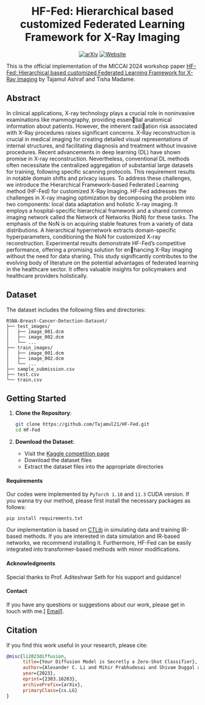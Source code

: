 <div align="center">

<!-- TITLE -->
# **HF-Fed: Hierarchical based customized Federated Learning Framework for X-Ray Imaging**

[![arXiv](https://img.shields.io/badge/cs.LG-arXiv:2303.16203-b31b1b.svg)](https://arxiv.org/abs/2303.16203)
[![Website](https://img.shields.io/badge/🌎-Website-blue.svg)](http://diffusion-classifier.github.io)
</div>

This is the official implementation of the MICCAI 2024 workshop paper [HF-Fed: Hierarchical based customized Federated
Learning Framework for X-Ray Imaging](https://arxiv.org/abs/2303.16203) by Tajamul Ashraf and Tisha Madame.
<!-- DESCRIPTION -->
## Abstract

In clinical applications, X-ray technology plays a crucial
role in noninvasive examinations like mammography, providing essential anatomical information about patients. However, the inherent radiation risk associated with X-Ray procedures raises significant concerns. X-Ray reconstruction is crucial in medical imaging for creating detailed visual representations of internal structures, and facilitating diagnosis
and treatment without invasive procedures. Recent advancements in deep
learning (DL) have shown promise in X-ray reconstruction. Nevertheless,
conventional DL methods often necessitate the centralized aggregation of
substantial large datasets for training, following specific scanning protocols. This requirement results in notable domain shifts and privacy issues.
To address these challenges, we introduce the Hierarchical Framework-based Federated Learning method (HF-Fed) for customized X-Ray Imaging. HF-Fed addresses the challenges in X-ray imaging optimization by decomposing the problem into two components: local data adaptation
and holistic X-ray imaging. It employs a hospital-specific hierarchical
framework and a shared common imaging network called the Network of
Networks (NoN) for these tasks. The emphasis of the NoN is on acquiring
stable features from a variety of data distributions. A hierarchical hypernetwork extracts domain-specific hyperparameters, conditioning the NoN
for customized X-ray reconstruction. Experimental results demonstrate
HF-Fed’s competitive performance, offering a promising solution for enhancing X-Ray imaging without the need for data sharing. This study
significantly contributes to the evolving body of literature on the potential advantages of federated learning in the healthcare sector. It offers
valuable insights for policymakers and healthcare providers holistically. 

## Dataset 

The dataset includes the following files and directories:

```plaintext
RSNA-Breast-Cancer-Detection-Dataset/
├── test_images/
│   ├── image_001.dcm
│   ├── image_002.dcm
│   └── ...
├── train_images/
│   ├── image_001.dcm
│   ├── image_002.dcm
│   └── ...
├── sample_submission.csv
├── test.csv
└── train.csv

```

## Getting Started

1. **Clone the Repository**:
    ```sh
    git clone https://github.com/Tajamul21/HF-Fed.git
    cd HF-Fed
    ```

2. **Download the Dataset**:
    - Visit the [Kaggle competition page](https://www.kaggle.com/competitions/rsna-breast-cancer-detection/)
    - Download the dataset files
    - Extract the dataset files into the appropriate directories


#### Requirements

Our codes were implemented by ```PyTorch 1.10``` and ```11.3``` CUDA version. If you wanna try our method, please first install the necessary packages as follows:

```
pip install requirements.txt
```

Our implementation is based on [CTLib](https://github.com/xiawj-hub/CTLIB) in simulating data and training IR-based methods. If you are interested in data simulation and IR-based networks, we recommend installing it. Furthermore, HF-Fed can be easily integrated into transformer-based methods with minor modifications.

#### Acknowledgments
Special thanks to Prof. Aditeshwar Seth for his support and guidance!

#### Contact
If you have any questions or suggestions about our work, please get in touch with me.[ [Email](mailto:tajamul21.ashraf@gmail.com)].



## Citation

If you find this work useful in your research, please cite:

```bibtex
@misc{li2023diffusion,
      title={Your Diffusion Model is Secretly a Zero-Shot Classifier}, 
      author={Alexander C. Li and Mihir Prabhudesai and Shivam Duggal and Ellis Brown and Deepak Pathak},
      year={2023},
      eprint={2303.16203},
      archivePrefix={arXiv},
      primaryClass={cs.LG}
}
```


